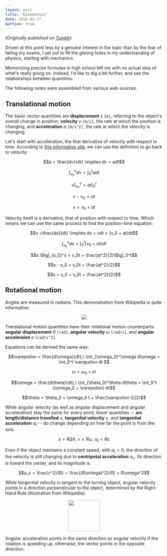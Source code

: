 ```yaml
---
layout: post
title: "Kinematics"
date: 2018-03-17
mathjax: true
---
```

_(Originally published on [Tumblr](https://infinitejoke.tumblr.com/post/171960236016/notes-on-kinematics))_

Driven at this point less by a genuine interest in the topic than by the fear of failing my exams,
I set out to fill the glaring holes in my understanding of physics, starting with mechanics.

Memorizing precise formulas in high school left me with no actual idea of what's really going on.
Instead, I'd like to dig a bit further, and see the relationships between quantities.

The following notes were assembled from various web sources.

## Translational motion

The basic vector quantities are **displacement** $s$ `[m]`, referring to the object's overall change in position,
**velocity** $v$ `[m/s]`, the rate at which the position is changing,
and **acceleration** $a$ `[m/s^2]`, the rate at which the velocity is changing.

Let's start with acceleration, the first derivative of velocity with respect to time.
According to [this informative site](https://physics.info/kinematics-calculus/),
we can use the definition to go back to velocity:

$$a = \frac{dv}{dt} \implies dv = adt$$

$$\int_{v_0}^v dv = \int_0^t a dt$$

$$v \Big|_{v_0}^v = at \Big|_0^t$$

$$v - v_0 = at$$

$$v = v_0 + at$$

Velocity itself is a derivative, that of position with respect to time.
Which means we can use the same process to find the position-time equation:

$$v =\frac{ds}{dt} \implies ds = vdt = (v_0 + at)dt$$

$$\int_{s_0}^s ds = \int_0^t (v_0 + at)dt$$

$$s \Big|_{s_0}^s = v_0t + \frac{at^2}{2}\Big|_0^t$$

$$s - s_0 = v_0t + \frac{at^2}{2}$$

$$s = s_0 + v_0t + \frac{at^2}{2}$$

## Rotational motion

Angles are measured in _radians_. This demonstration from Wikipedia is quite informative:
<p style="text-align: center;">
<img src="https://upload.wikimedia.org/wikipedia/commons/4/4e/Circle_radians.gif">
</p>

Translational motion quantities have their rotational motion counterparts:
**angular displacement** $\theta$ `[rad]`,
**angular velocity** $\omega$ `[rad/s]`,
and **angular acceleraion** $\varepsilon$ `[rad/s^2]`.

Equations can be derived the same way:

$$\varepsilon = \frac{d\omega}{dt},\ \int_{\omega_0}^\omega d\omega = \int_0^t \varepsilon dt $$

$$\omega = \omega_0 + \varepsilon t$$

$$\omega = \frac{d\theta}{dt},\ \int_{\theta_0}^\theta d\theta = \int_0^t (\omega_0 + \varepsilon) dt$$

$$\theta = \theta_0 + \omega_0 t + \frac{\varepsilon t}{2}$$

While angular velocity (as well as angular displacement and angular acceleration) stay the same
for every point, _linear_ quantities -- **arc length/distance travelled** $s$, **tangential velocity** $v$,
and **tangential acceleration** $a_t$ -- do change depending on how far the point is from the axis.

$$s = R\Delta\theta,\ v = R\omega,\ a_t = R\varepsilon$$

Even if the object maintains a constant speed, with $a_t = 0$, the direction of the velocity is still changing
due to **centripetal acceleration** $a_c$. Its direction is toward the center, and its magnitude is

$$a_c = \frac{v^2}{R} = \frac{(R\omega)^2}{R} = R\omega^2$$

While tangential velocity is tangent to the turning object, angular velocity points in a direction _perpendicular_
to the object, determined by the Right-Hand Rule (illustration from Wikipedia):

<p style="text-align: center;">
<img width="100" src="https://upload.wikimedia.org/wikipedia/commons/thumb/3/34/Right-hand_grip_rule.svg/330px-Right-hand_grip_rule.svg.png">
</p>

Angular acceleration points in the same direction as angular velocity if the rotation is speeding up,
otherwise, the vector points in the opposite direction.
